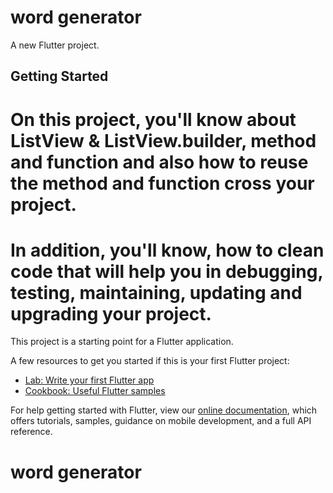 # word generator 

A new Flutter project.

## Getting Started
# On this project, you'll know about ListView & ListView.builder, method and function and also how to reuse the method and function cross your project.
# In addition, you'll know, how to clean code that will help you in debugging, testing, maintaining, updating and upgrading your project.

This project is a starting point for a Flutter application.

A few resources to get you started if this is your first Flutter project:

- [Lab: Write your first Flutter app](https://flutter.dev/docs/get-started/codelab)
- [Cookbook: Useful Flutter samples](https://flutter.dev/docs/cookbook)

For help getting started with Flutter, view our
[online documentation](https://flutter.dev/docs), which offers tutorials,
samples, guidance on mobile development, and a full API reference.
# word generator
